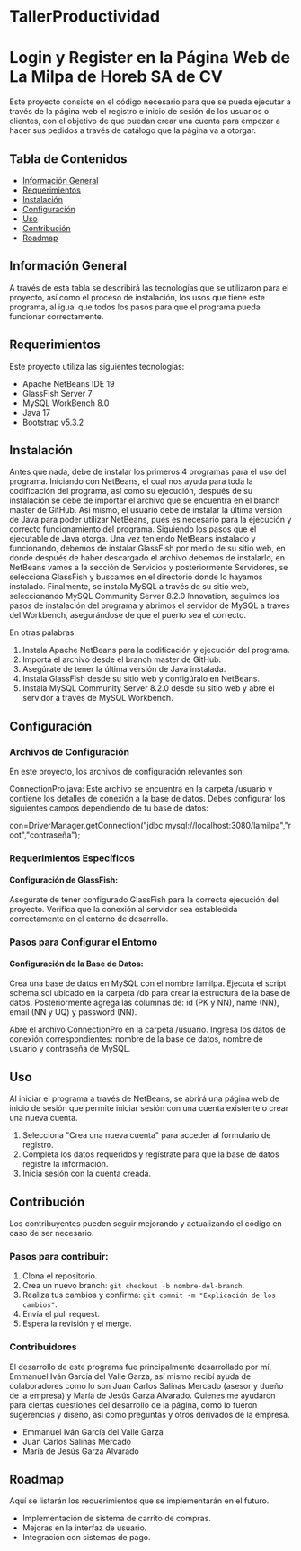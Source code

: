 # TallerProductividad
# Login y Register en la Página Web de La Milpa de Horeb SA de CV

Este proyecto consiste en el código necesario para que se pueda ejecutar a través de la página web el registro e inicio de sesión de los usuarios o clientes, con el objetivo de que puedan crear una cuenta para empezar a hacer sus pedidos a través de catálogo que la página va a otorgar.

## Tabla de Contenidos

- [Información General](#información-general)
- [Requerimientos](#requerimientos)
- [Instalación](#instalación)
- [Configuración](#configuración)
- [Uso](#uso)
- [Contribución](#contribución)
- [Roadmap](#roadmap)

## Información General

A través de esta tabla se describirá las tecnologías que se utilizaron para el proyecto, así como el proceso de instalación, los usos que tiene este programa, al igual que todos los pasos para que el programa pueda funcionar correctamente.

## Requerimientos

Este proyecto utiliza las siguientes tecnologías:

- Apache NetBeans IDE 19
- GlassFish Server 7
- MySQL WorkBench 8.0
- Java 17
- Bootstrap v5.3.2

## Instalación

Antes que nada, debe de instalar los primeros 4 programas para el uso del programa.
Iniciando con NetBeans, el cual nos ayuda para toda la codificación del programa, así como su ejecución, después de su instalación se debe de importar el archivo que se encuentra en el branch master de GitHub.
Así mismo, el usuario debe de instalar la última versión de Java para poder utilizar NetBeans, pues es necesario para la ejecución y correcto funcionamiento del programa. Siguiendo los pasos que el ejecutable de Java otorga.
Una vez teniendo NetBeans instalado y funcionando, debemos de instalar GlassFish por medio de su sitio web, en donde después de haber descargado el archivo debemos de instalarlo, en NetBeans vamos a la sección de Servicios y posteriormente Servidores, se selecciona GlassFish y buscamos en el directorio donde lo hayamos instalado.
Finalmente, se instala MySQL a través de su sitio web, seleccionando MySQL Community Server 8.2.0 Innovation, seguimos los pasos de instalación del programa y abrimos el servidor de MySQL a traves del Workbench, asegurándose de que el puerto sea el correcto.

En otras palabras:
1. Instala Apache NetBeans para la codificación y ejecución del programa.
2. Importa el archivo desde el branch master de GitHub.
3. Asegúrate de tener la última versión de Java instalada.
4. Instala GlassFish desde su sitio web y configúralo en NetBeans.
5. Instala MySQL Community Server 8.2.0 desde su sitio web y abre el servidor a través de MySQL Workbench.

## Configuración

### Archivos de Configuración
En este proyecto, los archivos de configuración relevantes son:

ConnectionPro.java: Este archivo se encuentra en la carpeta /usuario y contiene los detalles de conexión a la base de datos. Debes configurar los siguientes campos dependiendo de tu base de datos:

con=DriverManager.getConnection("jdbc:mysql://localhost:3080/lamilpa","root","contraseña");

### Requerimientos Específicos
#### Configuración de GlassFish:

Asegúrate de tener configurado GlassFish para la correcta ejecución del proyecto. Verifica que la conexión al servidor sea establecida correctamente en el entorno de desarrollo.

### Pasos para Configurar el Entorno
#### Configuración de la Base de Datos:

Crea una base de datos en MySQL con el nombre lamilpa.
Ejecuta el script schema.sql ubicado en la carpeta /db para crear la estructura de la base de datos.
Posteriormente agrega las columnas de: id (PK y NN), name (NN), email (NN y UQ) y password (NN).

Abre el archivo ConnectionPro en la carpeta /usuario.
Ingresa los datos de conexión correspondientes: nombre de la base de datos, nombre de usuario y contraseña de MySQL.

## Uso

Al iniciar el programa a través de NetBeans, se abrirá una página web de inicio de sesión que permite iniciar sesión con una cuenta existente o crear una nueva cuenta.

1. Selecciona "Crea una nueva cuenta" para acceder al formulario de registro.
2. Completa los datos requeridos y regístrate para que la base de datos registre la información.
3. Inicia sesión con la cuenta creada.

## Contribución

Los contribuyentes pueden seguir mejorando y actualizando el código en caso de ser necesario.

### Pasos para contribuir:

1. Clona el repositorio.
2. Crea un nuevo branch: `git checkout -b nombre-del-branch`.
3. Realiza tus cambios y confirma: `git commit -m "Explicación de los cambios"`.
4. Envía el pull request.
5. Espera la revisión y el merge.

### Contribuidores

El desarrollo de este programa fue principalmente desarrollado por mí, Emmanuel Iván García del Valle Garza, así mismo recibí ayuda de colaboradores como lo son Juan Carlos Salinas Mercado (asesor y dueño de la empresa) y María de Jesús Garza Alvarado. 
Quienes me ayudaron para ciertas cuestiones del desarrollo de la página, como lo fueron sugerencias y diseño, así como preguntas y otros derivados de la empresa.

- Emmanuel Iván García del Valle Garza
- Juan Carlos Salinas Mercado
- María de Jesús Garza Alvarado

## Roadmap

Aquí se listarán los requerimientos que se implementarán en el futuro.

- Implementación de sistema de carrito de compras.
- Mejoras en la interfaz de usuario.
- Integración con sistemas de pago.
